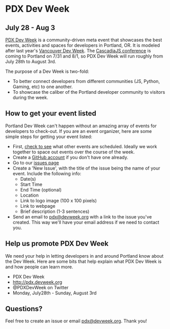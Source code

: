 # PDX Dev Week
## July 28 - Aug 3 

[PDX Dev Week][1] is a community-driven meta event that showcases the best events, activities and spaces for developers in Portland, OR. It is modeled after last year's [Vancouver Dev Week][2]. The [CascadiaJS conference][3] is coming to Portland on 7/31 and 8/1, so PDX Dev Week will run roughly from July 28th to August 3rd.

The purpose of a Dev Week is two-fold:
* To better connect developers from different communities (JS, Python, Gaming, etc) to one another.
* To showcase the caliber of the Portland developer community to visitors during the week.

## How to get your event listed

Portland Dev Week can't happen without an amazing array of events for developers to check-out. If you are an event organizer, here are some simple steps for getting your event listed:


* First, [check to see][1] what other events are scheduled. Ideally we work together to space out events over the course of the week.
* Create a [GitHub account](https://github.com) if you don't have one already.
* Go to our [issues page](https://github.com/cascadiajs/pdx.devweek.org/issues/new)
* Create a 'New Issue', with the title of the issue being the name of your event. Include the following info:
  * Date(s)
  * Start Time
  * End Time (optional)
  * Location
  * Link to logo image (100 x 100 pixels)
  * Link to webpage
  * Brief description (1-3 sentences)
* Send an email to pdx@devweek.org with a link to the issue you've created. This way we'll have your email address if we need to contact you.

## Help us promote PDX Dev Week

We need your help in letting developers in and around Portland know about the Dev Week. Here are some bits that help explain what PDX Dev Week is and how people can learn more. 

* PDX Dev Week
* http://pdx.devweek.org
* @PDXDevWeek on Twitter 
* Monday, July28th - Sunday, August 3rd

## Questions?

Feel free to create an issue or email pdx@devweek.org. Thank you!

[1]:http://pdx.devweek.org
[2]:http://vancouver.devweek.org
[3]:http://2014.cascadiajs.com


